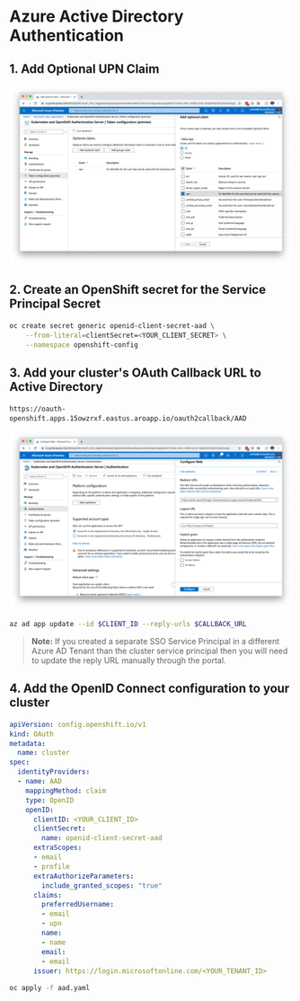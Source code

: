 # Azure Active Directory Authentication

## 1. Add Optional UPN Claim

![](images/aad-add-upn-claim.png)

## 2. Create an OpenShift secret for the Service Principal Secret

```bash
oc create secret generic openid-client-secret-aad \
    --from-literal=clientSecret=<YOUR_CLIENT_SECRET> \
    --namespace openshift-config
```

## 3. Add your cluster's OAuth Callback URL to Active Directory

`https://oauth-openshift.apps.15owzrxf.eastus.aroapp.io/oauth2callback/AAD`

![](images/aad-add-redirect-url.png)

```bash
az ad app update --id $CLIENT_ID --reply-urls $CALLBACK_URL
```

> **Note:** If you created a separate SSO Service Principal in a different Azure AD Tenant than the cluster service principal then you will need to update the reply URL manually through the portal.

## 4. Add the OpenID Connect configuration to your cluster

```yaml
apiVersion: config.openshift.io/v1
kind: OAuth
metadata:
  name: cluster
spec:
  identityProviders:
  - name: AAD
    mappingMethod: claim
    type: OpenID
    openID:
      clientID: <YOUR_CLIENT_ID>
      clientSecret: 
        name: openid-client-secret-aad 
      extraScopes: 
      - email
      - profile
      extraAuthorizeParameters: 
        include_granted_scopes: "true"
      claims:
        preferredUsername: 
        - email
        - upn
        name: 
        - name
        email: 
        - email
      issuer: https://login.microsoftonline.com/<YOUR_TENANT_ID>
```

```bash
oc apply -f aad.yaml
```
